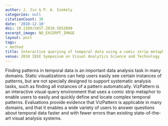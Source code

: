 ```yaml
---
author: J. Jin & P. A. Szekely
categories: null
citationCount: 36
date: '2010-12-10'
doi: 10.1109/VAST.2010.5652890
excerpt_image: NO_EXCERPT_IMAGE
layout: post
tags:
- method
title: Interactive querying of temporal data using a comic strip metaphor
venue: 2010 IEEE Symposium on Visual Analytics Science and Technology
---
```

Finding patterns in temporal data is an important data analysis task in many domains. Static visualizations can help users easily see certain instances of patterns, but are not specially designed to support systematic analysis tasks, such as finding all instances of a pattern automatically. VizPattern is an interactive visual query environment that uses a comic strip metaphor to enable users to easily and quickly define and locate complex temporal patterns. Evaluations provide evidence that VizPattern is applicable in many domains, and that it enables a wide variety of users to answer questions about temporal data faster and with fewer errors than existing state-of-the-art visual analysis systems.
